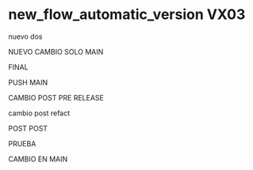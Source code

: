 # new_flow_automatic_version  VX03
nuevo
dos


NUEVO CAMBIO SOLO MAIN

FINAL


PUSH MAIN


CAMBIO POST PRE RELEASE


cambio post refact

POST POST


PRUEBA

CAMBIO EN MAIN
